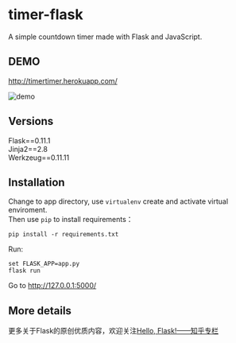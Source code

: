 # timer-flask
A simple countdown timer made with Flask and JavaScript.

## DEMO
http://timertimer.herokuapp.com/

![demo](https://github.com/helloflask/timer-flask/)

## Versions
Flask==0.11.1  
Jinja2==2.8  
Werkzeug==0.11.11  

## Installation
Change to app directory, use `virtualenv` create and activate virtual enviroment.  
Then use `pip` to install requirements：  
```
pip install -r requirements.txt
```
Run:  
```
set FLASK_APP=app.py    
flask run
```

Go to http://127.0.0.1:5000/

## More details
更多关于Flask的原创优质内容，欢迎关注[Hello, Flask!——知乎专栏](https://zhuanlan.zhihu.com/flask)
